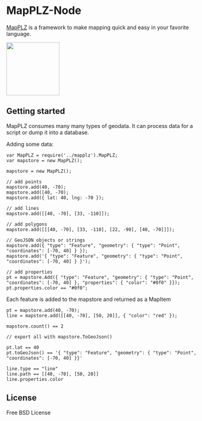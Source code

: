 # MapPLZ-Node

[MapPLZ](http://mapplz.com) is a framework to make mapping quick and easy in
your favorite language.

<img src="https://raw.githubusercontent.com/mapmeld/mapplz-node/master/logo.jpg" width="140"/>

## Getting started

MapPLZ consumes many many types of geodata. It can process data for a script or dump
it into a database.

Adding some data:

```
var MapPLZ = require('../mapplz').MapPLZ;
var mapstore = new MapPLZ();

mapstore = new MapPLZ();

// add points
mapstore.add(40, -70);
mapstore.add([40, -70);
mapstore.add({ lat: 40, lng: -70 });

// add lines
mapstore.add([[40, -70], [33, -110]]);

// add polygons
mapstore.add([[[40, -70], [33, -110], [22, -90], [40, -70]]]);

// GeoJSON objects or strings
mapstore.add({ "type": "Feature", "geometry": { "type": "Point", "coordinates": [-70, 40] } });
mapstore.add('{ "type": "Feature", "geometry": { "type": "Point", "coordinates": [-70, 40] } }');

// add properties
pt = mapstore.Add({ "type": "Feature", "geometry": { "type": "Point", "coordinates": [-70, 40] }, "properties": { "color": "#0f0" }});
pt.properties.color == "#0f0";
```

Each feature is added to the mapstore and returned as a MapItem

```
pt = mapstore.add(40, -70);
line = mapstore.add([[40, -70], [50, 20]], { "color": "red" });

mapstore.count() == 2

// export all with mapstore.ToGeoJson()

pt.lat == 40
pt.toGeoJson() == '{ "type": "Feature", "geometry": { "type": "Point", "coordinates": [-70, 40] }}'

line.type == "line"
line.path == [[40, -70], [50, 20]]
line.properties.color
```

## License

Free BSD License
